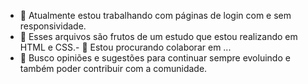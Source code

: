 - 🔭  Atualmente estou trabalhando com páginas de login com e sem responsividade.
- 🌱 Esses arquivos são frutos de um estudo que estou realizando em HTML e CSS.- 👯 Estou procurando colaborar em ...
- 🤔  Busco opiniões e sugestões para continuar sempre evoluindo e também poder contribuir com a comunidade.
  

